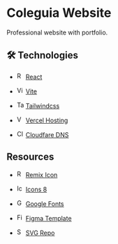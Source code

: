 # Coleguia Website
Professional website with portfolio.

## 🛠️ Technologies
- <img src="https://react.dev/favicon-16x16.png" alt="React Icon" width="16"/> [React](https://react.dev/)

- <img src="https://vite.dev/logo.svg" alt="Vite Icon" width="16"/> [Vite](https://vite.dev/)

- <img src="https://tailwindcss.com/favicons/favicon-16x16.png?v=4" alt="Tailwindcss Icon" width="16"/> [Tailwindcss](https://tailwindcss.com/)

- <img src="https://assets.vercel.com/image/upload/front/favicon/vercel/favicon.ico" alt="Vercel Icon" width="16"> [Vercel Hosting](https://vercel.com/)

- <img src="https://www.cloudflare.com/favicon.ico" alt="Cloudfare Icon" width="16"> [Cloudfare DNS](https://www.cloudflare.com/)

## Resources
- <img src="https://www.remixicon.com/img/remixicon-logo.svg" alt="Remix Icon" width="16"> [Remix Icon](https://remixicon.com/)

- <img src="https://maxst.icons8.com/vue-static/icon/favicon/icons8_fav_32%C3%9732.png" alt="Icons8 Icon" width="16"> [Icons 8](https://icons8.com/icons)

- <img src="https://www.gstatic.com/images/icons/material/apps/fonts/1x/catalog/v5/favicon.svg" alt="Google Fonts Icon" width="16"> [Google Fonts](https://fonts.google.com/specimen/Fira+Code)

- <img src="https://static.figma.com/app/icon/1/favicon.svg" alt="Figma Icon" width="16"> [Figma Template](https://www.figma.com/community/file/1100794861710979147/portfolio-for-developers-concept-v-2-1)

- <img src="https://www.svgrepo.com/favicon.ico" alt="SVG Repo Icon" width="16" /> [SVG Repo](https://www.svgrepo.com/)
